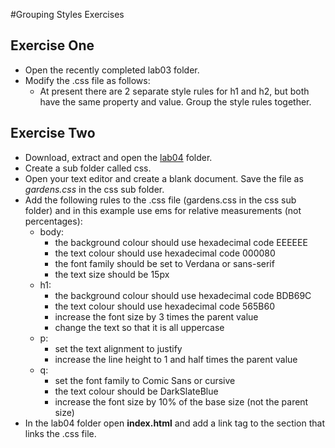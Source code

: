 
#Grouping Styles Exercises

## Exercise One
- Open the recently completed lab03 folder.
-  Modify the .css file as follows:
   - At present there are 2 separate style rules for h1 and h2, but both have the same property and value. Group the style rules together.

## Exercise Two
- Download, extract and open the [lab04](archives/lab04.zip) folder.
- Create a sub folder called css.
- Open your text editor and create a blank document. Save the file as *gardens.css* in the css sub folder.
- Add the following rules to the .css file (gardens.css in the css sub folder) and in this example use ems for relative measurements (not percentages):
  - body:
    - the background colour should use hexadecimal code EEEEEE  
    - the text colour should use hexadecimal code 000080
    - the font family should be set to Verdana or sans-serif
    - the text size should be 15px
  - h1:
    - the background colour should use hexadecimal code BDB69C
    - the text colour should use hexadecimal code 565B60
    - increase the font size by 3 times the parent value
    - change the text so that it is all uppercase
  - p:
    - set the text alignment to justify
    - increase the line height to 1 and half times the parent value
  - q:
    - set the font family to Comic Sans or cursive
    - the text colour should be DarkSlateBlue
    - increase the font size by 10% of the base size (not the parent size)
- In the lab04 folder open **index.html** and add a link tag to the <head> section that links the .css file.
